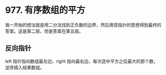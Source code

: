 # 977. 有序数组的平方
我一开始的想法就是用二分法找到正负数的边界，然后用双指针的思想得到最终的答案。这是第二层，但是答案在第五层。

## 反向指针
left 指针指向数组最左边，right 指向最右边，每次选中平方之后最大的那个数，逆序插入结果数组。
